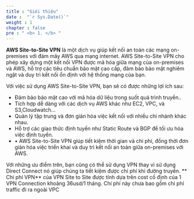 ```yaml
---
title : "Giới thiệu"
date :  "`r Sys.Date()`" 
weight : 1 
chapter : false
pre : " <b> 1. </b> "
---
```

**AWS Site-to-Site VPN** là một dịch vụ giúp kết nối an toàn các mạng on-premises với đám mây AWS qua mạng internet. AWS Site-to-Site VPN cho phép xây dựng một kết nối VPN được mã hóa giữa mạng của on-premises và AWS, hỗ trợ các tiêu chuẩn bảo mật cao cấp, đảm bảo bảo mật nghiêm ngặt và duy trì kết nối ổn định với hệ thống mạng của bạn.

Với việc sử dụng AWS Site-to-Site VPN, bạn sẽ có được những lợi ích sau:

- Đảm bảo bảo mật cao với mã hóa dữ liệu trong suốt quá trình truyền..
- Tích hợp dễ dàng với các dịch vụ AWS khác như EC2, VPC, và S3,Cloudwatch...
- Quản lý tập trung và đơn giản hóa việc kết nối với nhiều chi nhánh khác nhau.
- Hỗ trợ các giao thức định tuyến như Static Route và BGP để tối ưu hóa việc định tuyến.
- •	AWS Site-to-Site VPN giúp tiết kiệm thời gian và chi phí, đồng thời đơn giản hóa việc triển khai và duy trì kết nối an toàn giữa on-premises với AWS.


Với những ưu điểm trên, bạn cũng có thể sử dụng VPN thay vì sử dụng Direct Connect nó giúp chúng ta tiết kiệm được chi phí khi đường truyền.
** Chi phí VPN** của VPN Site to Site được tính dựa trên cost cố định của 1 VPN Connection khoảng 36usd/1 tháng. Chí phí này chưa bao gồm chi phí traffic đi ra ngoài VPC